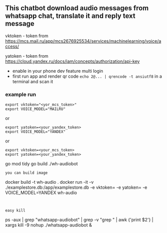 ## This chatbot download audio messages from whatsapp chat, translate it and reply text message


vktoken - token from https://mcs.mail.ru/app/mcs2676925534/services/machinelearning/voice/access/

yatoken - token from https://cloud.yandex.ru/docs/iam/concepts/authorization/api-key

* enable in your phone dev feature multi  login 
* first run app and render qr code `echo 2@... | qrencode -t ansiutf8` in a terminal  and scan it 

### example run 
```
export vktoken="<yor_mcs_token>"
export VOICE_MODEL="MAILRU" 
```

or 

```
export yatoken=<your_yandex_token>
export VOICE_MODEL="YANDEX"
```
or 
```
export vktoken=<your_mcs_token>
export yatoken=<your_yandex_token>

```
go mod tidy
go build
./wh-audiobot
```
you can build image 
```
docker build -t wh-audio . 
docker run -it  -v ./examplestore.db:/app/examplestore.db  -e vktoken=<yourtoken> -e yatoken=<mcstoken> -e VOICE_MODEL=YANDEX wh-audio  
```


easy kill 
```
ps -aux | grep "whatsapp-audiobot" | grep -v "grep " |  awk {'print $2'} | xargs kill -9
nohup ./whatsapp-audiobot &

```
  
  
